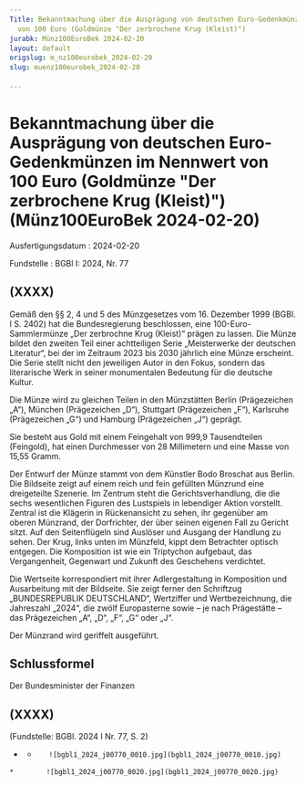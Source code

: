 ```yaml
---
Title: Bekanntmachung über die Ausprägung von deutschen Euro-Gedenkmünzen im Nennwert
  von 100 Euro (Goldmünze "Der zerbrochene Krug (Kleist)")
jurabk: Münz100EuroBek 2024-02-20
layout: default
origslug: m_nz100eurobek_2024-02-20
slug: muenz100eurobek_2024-02-20

---
```


# Bekanntmachung über die Ausprägung von deutschen Euro-Gedenkmünzen im Nennwert von 100 Euro (Goldmünze "Der zerbrochene Krug (Kleist)") (Münz100EuroBek 2024-02-20)

Ausfertigungsdatum
:   2024-02-20

Fundstelle
:   BGBl I: 2024, Nr. 77


## (XXXX)

Gemäß den §§ 2, 4 und 5 des Münzgesetzes vom 16. Dezember 1999 (BGBl.
I S. 2402) hat die Bundesregierung beschlossen, eine 100-Euro-
Sammlermünze „Der zerbrochne Krug (Kleist)“ prägen zu lassen. Die
Münze bildet den zweiten Teil einer achtteiligen Serie „Meisterwerke
der deutschen Literatur“, bei der im Zeitraum 2023 bis 2030 jährlich
eine Münze erscheint. Die Serie stellt nicht den jeweiligen Autor in
den Fokus, sondern das literarische Werk in seiner monumentalen
Bedeutung für die deutsche Kultur.

Die Münze wird zu gleichen Teilen in den Münzstätten Berlin
(Prägezeichen „A“), München (Prägezeichen „D“), Stuttgart
(Prägezeichen „F“), Karlsruhe (Prägezeichen „G“) und Hamburg
(Prägezeichen „J“) geprägt.

Sie besteht aus Gold mit einem Feingehalt von 999,9 Tausendteilen
(Feingold), hat einen Durchmesser von 28 Millimetern und eine Masse
von 15,55 Gramm.

Der Entwurf der Münze stammt von dem Künstler Bodo Broschat aus
Berlin. Die Bildseite zeigt auf einem reich und fein gefüllten
Münzrund eine dreigeteilte Szenerie. Im Zentrum steht die
Gerichtsverhandlung, die die sechs wesentlichen Figuren des Lustspiels
in lebendiger Aktion vorstellt. Zentral ist die Klägerin in
Rückenansicht zu sehen, ihr gegenüber am oberen Münzrand, der
Dorfrichter, der über seinen eigenen Fall zu Gericht sitzt. Auf den
Seitenflügeln sind Auslöser und Ausgang der Handlung zu sehen. Der
Krug, links unten im Münzfeld, kippt dem Betrachter optisch entgegen.
Die Komposition ist wie ein Triptychon aufgebaut, das Vergangenheit,
Gegenwart und Zukunft des Geschehens verdichtet.

Die Wertseite korrespondiert mit ihrer Adlergestaltung in Komposition
und Ausarbeitung mit der Bildseite. Sie zeigt ferner den Schriftzug
„BUNDESREPUBLIK DEUTSCHLAND“, Wertziffer und Wertbezeichnung, die
Jahreszahl „2024“, die zwölf Europasterne sowie – je nach Prägestätte
– das Prägezeichen „A“, „D“, „F“, „G“ oder „J“.

Der Münzrand wird geriffelt ausgeführt.


## Schlussformel

Der Bundesminister der Finanzen


## (XXXX)

(Fundstelle: BGBl. 2024 I Nr. 77, S. 2)


*    *        ![bgbl1_2024_j00770_0010.jpg](bgbl1_2024_j00770_0010.jpg)
    *        ![bgbl1_2024_j00770_0020.jpg](bgbl1_2024_j00770_0020.jpg)


